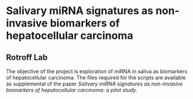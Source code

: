 # Salivary miRNA signatures as non-invasive biomarkers of hepatocellular carcinoma

## Rotroff Lab

The objective of the project is exploration of miRNA in saliva as biomarkers of hepatocellular carcinoma. The files required for the scripts are available as supplemental of the paper *Salivary miRNA signatures as non-invasive biomarkers of hepatocellular carcinoma: a pilot study*. 

